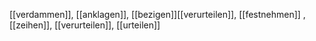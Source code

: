 [[verdammen]], [[anklagen]], [[bezigen]][[verurteilen]], [[festnehmen]]
, [[zeihen]], [[verurteilen]], [[urteilen]]